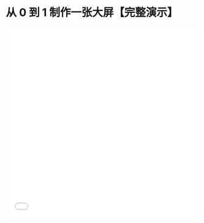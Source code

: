 # 从 0 到 1 制作一张大屏【完整演示】

<iframe src="//player.bilibili.com/player.html?aid=591871682&bvid=BV1wq4y1r7iA&cid=462720652&page=3&high_quality=1&danmaku=0" allowfullscreen="allowfullscreen" width="100%" height="500" scrolling="no" frameborder="0" sandbox="allow-top-navigation allow-same-origin allow-forms allow-scripts"></iframe>